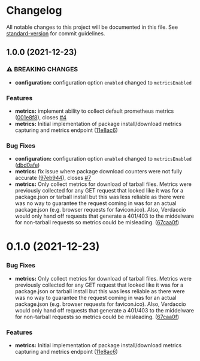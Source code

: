 # Changelog

All notable changes to this project will be documented in this file. See [standard-version](https://github.com/conventional-changelog/standard-version) for commit guidelines.

## 1.0.0 (2021-12-23)


### ⚠ BREAKING CHANGES

* **configuration:** configuration option `enabled` changed to `metricsEnabled`

### Features

* **metrics:** implement ability to collect default prometheus metrics ([001e8f8](https://github.com/xlts-dev/verdaccio-prometheus-middleware/commit/001e8f804c74e81cbc25e099b956ca2d0de65be6)), closes [#4](https://github.com/xlts-dev/verdaccio-prometheus-middleware/issues/4)
* **metrics:** Initial implementation of package install/download metrics capturing and metrics endpoint ([11e8ac6](https://github.com/xlts-dev/verdaccio-prometheus-middleware/commit/11e8ac6fc89c44531a5753d5b672276174972524))


### Bug Fixes

* **configuration:** configuration option `enabled` changed to `metricsEnabled` ([dbd0afe](https://github.com/xlts-dev/verdaccio-prometheus-middleware/commit/dbd0afeb4e009dd217e006555c8ab87a0bc6f4a9))
* **metrics:** fix issue where package download counters were not fully accurate ([97eb944](https://github.com/xlts-dev/verdaccio-prometheus-middleware/commit/97eb944f86dfc4c9a1c5ada3460986e92c0e8d01)), closes [#7](https://github.com/xlts-dev/verdaccio-prometheus-middleware/issues/7)
* **metrics:** Only collect metrics for download of tarball files. Metrics were previously collected for any GET request that looked like it was for a package.json or tarball install but this was less reliable as there were was no way to guarantee the request coming in was for an actual package.json (e.g. browser requests for favicon.ico). Also, Verdaccio would only hand off requests that generate a 401/403 to the middelware for non-tarball requests so metrics could be misleading. ([67caa0f](https://github.com/xlts-dev/verdaccio-prometheus-middleware/commit/67caa0f2e733966af9ece23ab649879378bd28e4))

# 0.1.0 (2021-12-23)


### Bug Fixes

* **metrics:** Only collect metrics for download of tarball files. Metrics were previously collected for any GET request that looked like it was for a package.json or tarball install but this was less reliable as there were was no way to guarantee the request coming in was for an actual package.json (e.g. browser requests for favicon.ico). Also, Verdaccio would only hand off requests that generate a 401/403 to the middelware for non-tarball requests so metrics could be misleading. ([67caa0f](https://github.com/xlts-dev/verdaccio-prometheus-middleware/commit/67caa0f2e733966af9ece23ab649879378bd28e4))


### Features

* **metrics:** Initial implementation of package install/download metrics capturing and metrics endpoint ([11e8ac6](https://github.com/xlts-dev/verdaccio-prometheus-middleware/commit/11e8ac6fc89c44531a5753d5b672276174972524))
